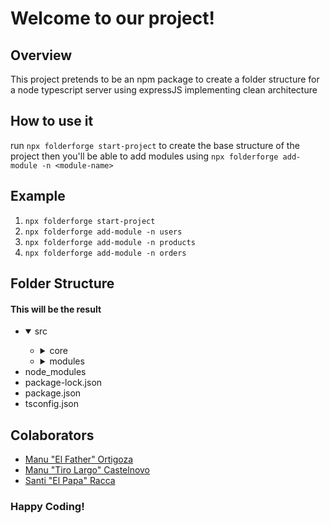 # Welcome to our project!

## Overview

This project pretends to be an npm package to create a folder structure for a node typescript server using expressJS implementing clean architecture

## How to use it
  run `npx folderforge start-project` to create the base structure of the project
  then you'll be able to add modules using `npx folderforge add-module -n <module-name>`

## Example
  1. `npx folderforge start-project`
  2. `npx folderforge add-module -n users`
  3. `npx folderforge add-module -n products`
  4. `npx folderforge add-module -n orders`

## Folder Structure
#### This will be the result

<ul>
  <li>
      <details open>
          <summary>src</summary>
          <ul>
              <li>
                  <details>
                      <summary>core</summary>
                      <ul>
                          <li>config</li>
                          <li>middlewares</li>
                          <li>modules</li>
                          <li>routing</li>
                          <li>services</li>
                      </ul>
                  </details>
              </li>
              <li>
                  <details>
                      <summary>modules</summary>
                      <ul>
                          <li>
                              <details>
                                  <summary>users</summary>
                                  <ul>
                                      <li>
                                          <details>
                                              <summary>data</summary>
                                              <ul>
                                                  <li>datasource
                                                      <ul>
                                                          <li>pg_data_source.ts</li>
                                                      </ul>
                                                  </li>
                                                  <li>interfaces
                                                      <ul>
                                                          <li>customer_data_source.ts</li>
                                                      </ul>
                                                  </li>
                                                  <li>utils</li>
                                              </ul>
                                          </details>
                                      </li>
                                      <li>
                                          <details>
                                              <summary>domain</summary>
                                              <ul>
                                                  <li>models
                                                      <ul>
                                                          <li>customer_model.ts</li>
                                                      </ul>
                                                  </li>
                                                  <li>repositories
                                                      <ul>
                                                          <li>customer_repositories.ts</li>
                                                          <li>customer_repository_implementation.ts</li>
                                                      </ul>
                                                  </li>
                                              </ul>
                                          </details>
                                      </li>
                                      <li>
                                          <details>
                                              <summary>presentation</summary>
                                              <ul>
                                                  <li>customer_middlewares.ts</li>
                                                  <li>customer_router.ts</li>
                                                  <li>index.ts</li>
                                              </ul>
                                          </details>
                                      </li>
                                  </ul>
                              </details>
                          </li>
                          <li>
                              <p>...</p>
                          </li>
                      </ul>
                  </details>
              </li>
          </ul>
      </details>
  </li>
  <li>
      node_modules
  </li>
  <li>
      package-lock.json
  </li>
  <li>
      package.json
  </li>
  <li>
      tsconfig.json
  </li>
</ul>

## Colaborators

<ul>
  <li><a href="https://github.com/doggbmx/">Manu "El Father" Ortigoza</a></li>
   <li><a href="https://github.com/manucastelnovo/">Manu "Tiro Largo" Castelnovo</a></li>
   <li><a href="https://github.com/santiracca/">Santi "El Papa" Racca</a></li>
</ul>

### Happy Coding!
